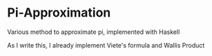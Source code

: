 # Pi-Approximation
Various method to approximate pi, implemented with Haskell

As I write this, I already implement Viete's formula and Wallis Product
